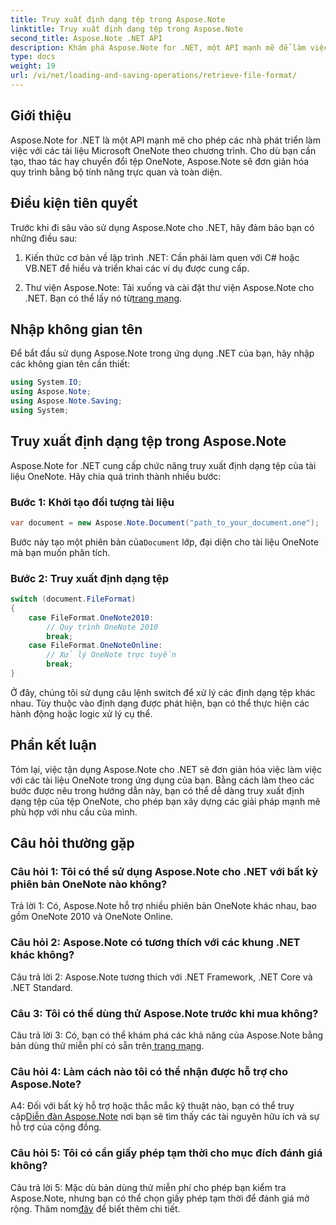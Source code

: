 ```yaml
---
title: Truy xuất định dạng tệp trong Aspose.Note
linktitle: Truy xuất định dạng tệp trong Aspose.Note
second_title: Aspose.Note .NET API
description: Khám phá Aspose.Note for .NET, một API mạnh mẽ để làm việc với các tài liệu Microsoft OneNote theo chương trình.
type: docs
weight: 19
url: /vi/net/loading-and-saving-operations/retrieve-file-format/
---
```

## Giới thiệu

Aspose.Note for .NET là một API mạnh mẽ cho phép các nhà phát triển làm việc với các tài liệu Microsoft OneNote theo chương trình. Cho dù bạn cần tạo, thao tác hay chuyển đổi tệp OneNote, Aspose.Note sẽ đơn giản hóa quy trình bằng bộ tính năng trực quan và toàn diện.

## Điều kiện tiên quyết

Trước khi đi sâu vào sử dụng Aspose.Note cho .NET, hãy đảm bảo bạn có những điều sau:

1. Kiến thức cơ bản về lập trình .NET: Cần phải làm quen với C# hoặc VB.NET để hiểu và triển khai các ví dụ được cung cấp.
   
2.  Thư viện Aspose.Note: Tải xuống và cài đặt thư viện Aspose.Note cho .NET. Bạn có thể lấy nó từ[trang mạng](https://releases.aspose.com/note/net/).

## Nhập không gian tên

Để bắt đầu sử dụng Aspose.Note trong ứng dụng .NET của bạn, hãy nhập các không gian tên cần thiết:

```csharp
using System.IO;
using Aspose.Note;
using Aspose.Note.Saving;
using System;
```

## Truy xuất định dạng tệp trong Aspose.Note

Aspose.Note for .NET cung cấp chức năng truy xuất định dạng tệp của tài liệu OneNote. Hãy chia quá trình thành nhiều bước:

### Bước 1: Khởi tạo đối tượng tài liệu

```csharp
var document = new Aspose.Note.Document("path_to_your_document.one");
```

 Bước này tạo một phiên bản của`Document` lớp, đại diện cho tài liệu OneNote mà bạn muốn phân tích.

### Bước 2: Truy xuất định dạng tệp

```csharp
switch (document.FileFormat)
{
    case FileFormat.OneNote2010:
        // Quy trình OneNote 2010
        break;
    case FileFormat.OneNoteOnline:
        // Xử lý OneNote trực tuyến
        break;
}
```

Ở đây, chúng tôi sử dụng câu lệnh switch để xử lý các định dạng tệp khác nhau. Tùy thuộc vào định dạng được phát hiện, bạn có thể thực hiện các hành động hoặc logic xử lý cụ thể.

## Phần kết luận

Tóm lại, việc tận dụng Aspose.Note cho .NET sẽ đơn giản hóa việc làm việc với các tài liệu OneNote trong ứng dụng của bạn. Bằng cách làm theo các bước được nêu trong hướng dẫn này, bạn có thể dễ dàng truy xuất định dạng tệp của tệp OneNote, cho phép bạn xây dựng các giải pháp mạnh mẽ phù hợp với nhu cầu của mình.

## Câu hỏi thường gặp

### Câu hỏi 1: Tôi có thể sử dụng Aspose.Note cho .NET với bất kỳ phiên bản OneNote nào không?

Trả lời 1: Có, Aspose.Note hỗ trợ nhiều phiên bản OneNote khác nhau, bao gồm OneNote 2010 và OneNote Online.

### Câu hỏi 2: Aspose.Note có tương thích với các khung .NET khác không?

Câu trả lời 2: Aspose.Note tương thích với .NET Framework, .NET Core và .NET Standard.

### Câu 3: Tôi có thể dùng thử Aspose.Note trước khi mua không?

 Câu trả lời 3: Có, bạn có thể khám phá các khả năng của Aspose.Note bằng bản dùng thử miễn phí có sẵn trên[ trang mạng](https://releases.aspose.com/).

### Câu hỏi 4: Làm cách nào tôi có thể nhận được hỗ trợ cho Aspose.Note?

 A4: Đối với bất kỳ hỗ trợ hoặc thắc mắc kỹ thuật nào, bạn có thể truy cập[Diễn đàn Aspose.Note](https://forum.aspose.com/c/note/28) nơi bạn sẽ tìm thấy các tài nguyên hữu ích và sự hỗ trợ của cộng đồng.

### Câu hỏi 5: Tôi có cần giấy phép tạm thời cho mục đích đánh giá không?

Câu trả lời 5: Mặc dù bản dùng thử miễn phí cho phép bạn kiểm tra Aspose.Note, nhưng bạn có thể chọn giấy phép tạm thời để đánh giá mở rộng. Thăm nom[đây](https://purchase.aspose.com/temporary-license/) để biết thêm chi tiết.